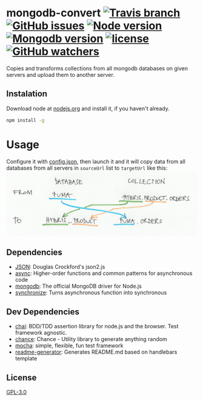 # mongodb-convert [![Travis branch](https://img.shields.io/travis/VOID404/MongoDB-convert/master.svg?maxAge=2592000&style=flat-square)](https://travis-ci.org/VOID404/MongoDB-convert) [![GitHub issues](https://img.shields.io/github/issues/VOID404/MongoDB-convert.svg?maxAge=2592000&style=flat-square)](https://github.com/VOID404/MongoDB-convert/issues) [![Node version](https://img.shields.io/badge/node-4.4.7-brightgreen.svg?style=flat-square)](https://nodejs.org/en/) [![Mongodb version](https://img.shields.io/badge/mongodb-3.2.7-brightgreen.svg?style=flat-square)](https://www.mongodb.com/download-center?jmp=nav#community) [![license](https://img.shields.io/badge/license-GPL--3.0-brightgreen.svg?style=flat-square)](https://raw.githubusercontent.com/VOID404/MongoDB-convert/master/LICENSE) [![GitHub watchers](https://img.shields.io/github/watchers/VOID404/MongoDB-convert.png?style=social&label=Watch&maxAge=2592000)]() 
Copies and transforms collections from all mongodb databases on given servers and upload them to another server.

## Instalation

Download node at [nodejs.org](https://nodejs.org/en/) and install it, if you haven't already.
```sh
npm install -g
```

# Usage

Configure it with [config.json](config.json), then launch it and
it will copy data from all databases from all servers in `sourceUrl` list to `targetUrl` like this: ![usage graph](nameGraph.png)

## Dependencies

- [JSON](http://json.org): Douglas Crockford&#x27;s json2.js
- [async](https://github.com/caolan/async#readme): Higher-order functions and common patterns for asynchronous code
- [mongodb](https://github.com/mongodb/node-mongodb-native): The official MongoDB driver for Node.js
- [synchronize](http://alexeypetrushin.github.com/synchronize): Turns asynchronous function into synchronous

## Dev Dependencies

- [chai](http://chaijs.com): BDD/TDD assertion library for node.js and the browser. Test framework agnostic.
- [chance](http://chancejs.com): Chance - Utility library to generate anything random
- [mocha](https://github.com/mochajs/mocha#readme): simple, flexible, fun test framework
- [readme-generator](https://github.com/void404/readme-generator#readme): Generates README.md based on handlebars template

## License

[GPL-3.0](LICENSE)

